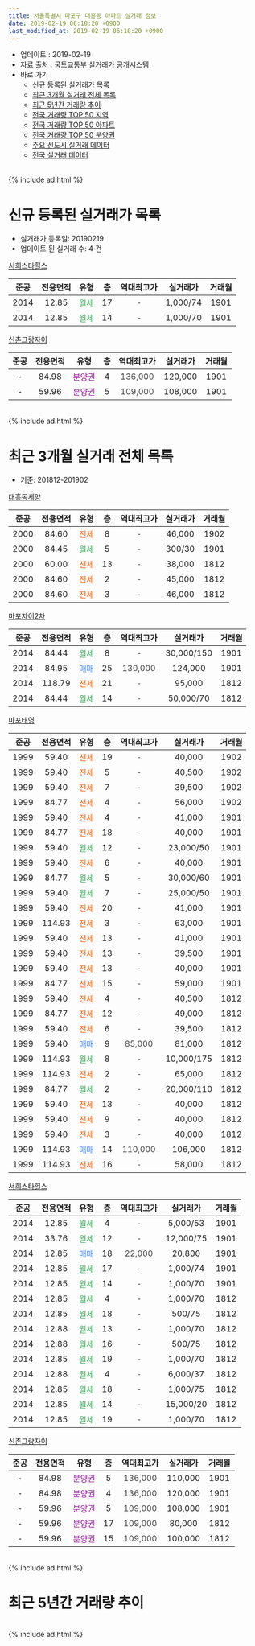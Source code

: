 ```yaml
---
title: 서울특별시 마포구 대흥동 아파트 실거래 정보
date: 2019-02-19 06:18:20 +0900
last_modified_at: 2019-02-19 06:18:20 +0900
---
```


* 업데이트 : 2019-02-19
* 자료 출처 : [국토교통부 실거래가 공개시스템](http://rt.molit.go.kr)
* 바로 가기
    * [신규 등록된 실거래가 목록](#신규-등록된-실거래가-목록)
    * [최근 3개월 실거래 전체 목록](#최근-3개월-실거래-전체-목록)
    * [최근 5년간 거래량 추이](#최근-5년간-거래량-추이)
    * [전국 거래량 TOP 50 지역](https://ayogom.github.io/apt-trade-info/최근-3개월-전국에서-가장-거래가-많이-발생한-지역)
    * [전국 거래량 TOP 50 아파트](https://ayogom.github.io/apt-trade-info/최근-3개월-전국에서-가장-거래가-많이-발생한-아파트)
    * [전국 거래량 TOP 50 분양권](https://ayogom.github.io/apt-trade-info/최근-3개월-전국에서-가장-거래가-많이-발생한-분양권)
    * [주요 신도시 실거래 데이터](https://ayogom.github.io/apt-trade-info/주요-신도시)
    * [전국 실거래 데이터](https://ayogom.github.io/apt-trade-info/전국)
<br>
{% include ad.html %}
<br>

# 신규 등록된 실거래가 목록
* 실거래가 등록일: 20190219
* 업데이트 된 실거래 수: 4 건


[서희스타힐스](https://search.naver.com/search.naver?query=%EC%84%9C%EC%9A%B8%ED%8A%B9%EB%B3%84%EC%8B%9C+%EB%A7%88%ED%8F%AC%EA%B5%AC+%EB%8C%80%ED%9D%A5%EB%8F%99+%EC%84%9C%ED%9D%AC%EC%8A%A4%ED%83%80%ED%9E%90%EC%8A%A4)

|준공|전용면적|유형|층|역대최고가|실거래가|거래월|
|:---:|:---:|:---:|:---:|:---:|:---:|:---:|
|2014|12.85|<span style="color:#34a853">월세</span>|17|<span style="color:#444444">-</span>|1,000/74|1901|
|2014|12.85|<span style="color:#34a853">월세</span>|14|<span style="color:#444444">-</span>|1,000/70|1901|

[신촌그랑자이](https://search.naver.com/search.naver?query=%EC%84%9C%EC%9A%B8%ED%8A%B9%EB%B3%84%EC%8B%9C+%EB%A7%88%ED%8F%AC%EA%B5%AC+%EB%8C%80%ED%9D%A5%EB%8F%99+%EC%8B%A0%EC%B4%8C%EA%B7%B8%EB%9E%91%EC%9E%90%EC%9D%B4)

|준공|전용면적|유형|층|역대최고가|실거래가|거래월|
|:---:|:---:|:---:|:---:|:---:|:---:|:---:|
|-|84.98|<span style="color:#9C11A5">분양권</span>|4|<span style="color:#444444">136,000</span>|120,000|1901|
|-|59.96|<span style="color:#9C11A5">분양권</span>|5|<span style="color:#444444">109,000</span>|108,000|1901|


<br>
{% include ad.html %}
<br>

# 최근 3개월 실거래 전체 목록
* 기준: 201812-201902


[대흥동세양](https://search.naver.com/search.naver?query=%EC%84%9C%EC%9A%B8%ED%8A%B9%EB%B3%84%EC%8B%9C+%EB%A7%88%ED%8F%AC%EA%B5%AC+%EB%8C%80%ED%9D%A5%EB%8F%99+%EB%8C%80%ED%9D%A5%EB%8F%99%EC%84%B8%EC%96%91)

|준공|전용면적|유형|층|역대최고가|실거래가|거래월|
|:---:|:---:|:---:|:---:|:---:|:---:|:---:|
|2000|84.60|<span style="color:#ff5a00">전세</span>|8|<span style="color:#444444">-</span>|46,000|1902|
|2000|84.45|<span style="color:#34a853">월세</span>|5|<span style="color:#444444">-</span>|300/30|1901|
|2000|60.00|<span style="color:#ff5a00">전세</span>|13|<span style="color:#444444">-</span>|38,000|1812|
|2000|84.60|<span style="color:#ff5a00">전세</span>|2|<span style="color:#444444">-</span>|45,000|1812|
|2000|84.60|<span style="color:#ff5a00">전세</span>|3|<span style="color:#444444">-</span>|46,000|1812|

[마포자이2차](https://search.naver.com/search.naver?query=%EC%84%9C%EC%9A%B8%ED%8A%B9%EB%B3%84%EC%8B%9C+%EB%A7%88%ED%8F%AC%EA%B5%AC+%EB%8C%80%ED%9D%A5%EB%8F%99+%EB%A7%88%ED%8F%AC%EC%9E%90%EC%9D%B42%EC%B0%A8)

|준공|전용면적|유형|층|역대최고가|실거래가|거래월|
|:---:|:---:|:---:|:---:|:---:|:---:|:---:|
|2014|84.44|<span style="color:#34a853">월세</span>|8|<span style="color:#444444">-</span>|30,000/150|1901|
|2014|84.95|<span style="color:#4285f3">매매</span>|25|<span style="color:#444444">130,000</span>|124,000|1901|
|2014|118.79|<span style="color:#ff5a00">전세</span>|21|<span style="color:#444444">-</span>|95,000|1812|
|2014|84.44|<span style="color:#34a853">월세</span>|14|<span style="color:#444444">-</span>|50,000/70|1812|

[마포태영](https://search.naver.com/search.naver?query=%EC%84%9C%EC%9A%B8%ED%8A%B9%EB%B3%84%EC%8B%9C+%EB%A7%88%ED%8F%AC%EA%B5%AC+%EB%8C%80%ED%9D%A5%EB%8F%99+%EB%A7%88%ED%8F%AC%ED%83%9C%EC%98%81)

|준공|전용면적|유형|층|역대최고가|실거래가|거래월|
|:---:|:---:|:---:|:---:|:---:|:---:|:---:|
|1999|59.40|<span style="color:#ff5a00">전세</span>|19|<span style="color:#444444">-</span>|40,000|1902|
|1999|59.40|<span style="color:#ff5a00">전세</span>|5|<span style="color:#444444">-</span>|40,500|1902|
|1999|59.40|<span style="color:#ff5a00">전세</span>|7|<span style="color:#444444">-</span>|39,500|1902|
|1999|84.77|<span style="color:#ff5a00">전세</span>|4|<span style="color:#444444">-</span>|56,000|1902|
|1999|59.40|<span style="color:#ff5a00">전세</span>|4|<span style="color:#444444">-</span>|41,000|1901|
|1999|84.77|<span style="color:#ff5a00">전세</span>|18|<span style="color:#444444">-</span>|40,000|1901|
|1999|59.40|<span style="color:#34a853">월세</span>|12|<span style="color:#444444">-</span>|23,000/50|1901|
|1999|59.40|<span style="color:#ff5a00">전세</span>|6|<span style="color:#444444">-</span>|40,000|1901|
|1999|84.77|<span style="color:#34a853">월세</span>|5|<span style="color:#444444">-</span>|30,000/60|1901|
|1999|59.40|<span style="color:#34a853">월세</span>|7|<span style="color:#444444">-</span>|25,000/50|1901|
|1999|59.40|<span style="color:#ff5a00">전세</span>|20|<span style="color:#444444">-</span>|41,000|1901|
|1999|114.93|<span style="color:#ff5a00">전세</span>|3|<span style="color:#444444">-</span>|63,000|1901|
|1999|59.40|<span style="color:#ff5a00">전세</span>|13|<span style="color:#444444">-</span>|41,000|1901|
|1999|59.40|<span style="color:#ff5a00">전세</span>|13|<span style="color:#444444">-</span>|39,500|1901|
|1999|59.40|<span style="color:#ff5a00">전세</span>|13|<span style="color:#444444">-</span>|40,000|1901|
|1999|84.77|<span style="color:#ff5a00">전세</span>|15|<span style="color:#444444">-</span>|59,000|1901|
|1999|59.40|<span style="color:#ff5a00">전세</span>|4|<span style="color:#444444">-</span>|40,500|1812|
|1999|84.77|<span style="color:#ff5a00">전세</span>|12|<span style="color:#444444">-</span>|49,000|1812|
|1999|59.40|<span style="color:#ff5a00">전세</span>|6|<span style="color:#444444">-</span>|39,500|1812|
|1999|59.40|<span style="color:#4285f3">매매</span>|9|<span style="color:#444444">85,000</span>|81,000|1812|
|1999|114.93|<span style="color:#34a853">월세</span>|8|<span style="color:#444444">-</span>|10,000/175|1812|
|1999|114.93|<span style="color:#ff5a00">전세</span>|2|<span style="color:#444444">-</span>|65,000|1812|
|1999|84.77|<span style="color:#34a853">월세</span>|2|<span style="color:#444444">-</span>|20,000/110|1812|
|1999|59.40|<span style="color:#ff5a00">전세</span>|13|<span style="color:#444444">-</span>|40,000|1812|
|1999|59.40|<span style="color:#ff5a00">전세</span>|9|<span style="color:#444444">-</span>|40,000|1812|
|1999|59.40|<span style="color:#ff5a00">전세</span>|3|<span style="color:#444444">-</span>|40,000|1812|
|1999|114.93|<span style="color:#4285f3">매매</span>|14|<span style="color:#444444">110,000</span>|106,000|1812|
|1999|114.93|<span style="color:#ff5a00">전세</span>|16|<span style="color:#444444">-</span>|58,000|1812|

[서희스타힐스](https://search.naver.com/search.naver?query=%EC%84%9C%EC%9A%B8%ED%8A%B9%EB%B3%84%EC%8B%9C+%EB%A7%88%ED%8F%AC%EA%B5%AC+%EB%8C%80%ED%9D%A5%EB%8F%99+%EC%84%9C%ED%9D%AC%EC%8A%A4%ED%83%80%ED%9E%90%EC%8A%A4)

|준공|전용면적|유형|층|역대최고가|실거래가|거래월|
|:---:|:---:|:---:|:---:|:---:|:---:|:---:|
|2014|12.85|<span style="color:#34a853">월세</span>|4|<span style="color:#444444">-</span>|5,000/53|1901|
|2014|33.76|<span style="color:#34a853">월세</span>|12|<span style="color:#444444">-</span>|12,000/75|1901|
|2014|12.85|<span style="color:#4285f3">매매</span>|18|<span style="color:#444444">22,000</span>|20,800|1901|
|2014|12.85|<span style="color:#34a853">월세</span>|17|<span style="color:#444444">-</span>|1,000/74|1901|
|2014|12.85|<span style="color:#34a853">월세</span>|14|<span style="color:#444444">-</span>|1,000/70|1901|
|2014|12.85|<span style="color:#34a853">월세</span>|4|<span style="color:#444444">-</span>|1,000/70|1812|
|2014|12.85|<span style="color:#34a853">월세</span>|18|<span style="color:#444444">-</span>|500/75|1812|
|2014|12.88|<span style="color:#34a853">월세</span>|13|<span style="color:#444444">-</span>|1,000/70|1812|
|2014|12.88|<span style="color:#34a853">월세</span>|16|<span style="color:#444444">-</span>|500/75|1812|
|2014|12.85|<span style="color:#34a853">월세</span>|19|<span style="color:#444444">-</span>|1,000/70|1812|
|2014|12.88|<span style="color:#34a853">월세</span>|4|<span style="color:#444444">-</span>|6,000/37|1812|
|2014|12.85|<span style="color:#34a853">월세</span>|18|<span style="color:#444444">-</span>|1,000/75|1812|
|2014|12.85|<span style="color:#34a853">월세</span>|14|<span style="color:#444444">-</span>|15,000/20|1812|
|2014|12.85|<span style="color:#34a853">월세</span>|19|<span style="color:#444444">-</span>|1,000/70|1812|


<script async src="//pagead2.googlesyndication.com/pagead/js/adsbygoogle.js"></script>
<!-- 기본 -->
<ins class="adsbygoogle"
     style="display:block"
     data-ad-client="ca-pub-2446590836940007"
     data-ad-slot="1659523306"
     data-ad-format="auto"
     data-full-width-responsive="true"></ins>
<script>
(adsbygoogle = window.adsbygoogle || []).push({});
</script>


[신촌그랑자이](https://search.naver.com/search.naver?query=%EC%84%9C%EC%9A%B8%ED%8A%B9%EB%B3%84%EC%8B%9C+%EB%A7%88%ED%8F%AC%EA%B5%AC+%EB%8C%80%ED%9D%A5%EB%8F%99+%EC%8B%A0%EC%B4%8C%EA%B7%B8%EB%9E%91%EC%9E%90%EC%9D%B4)

|준공|전용면적|유형|층|역대최고가|실거래가|거래월|
|:---:|:---:|:---:|:---:|:---:|:---:|:---:|
|-|84.98|<span style="color:#9C11A5">분양권</span>|5|<span style="color:#444444">136,000</span>|110,000|1901|
|-|84.98|<span style="color:#9C11A5">분양권</span>|4|<span style="color:#444444">136,000</span>|120,000|1901|
|-|59.96|<span style="color:#9C11A5">분양권</span>|5|<span style="color:#444444">109,000</span>|108,000|1901|
|-|59.96|<span style="color:#9C11A5">분양권</span>|17|<span style="color:#444444">109,000</span>|80,000|1812|
|-|59.96|<span style="color:#9C11A5">분양권</span>|15|<span style="color:#444444">109,000</span>|100,000|1812|


<br>
{% include ad.html %}
<br>

# 최근 5년간 거래량 추이


<div style="width:100%;">
    <canvas id="deal_progress" height="200"></canvas>
</div>

<script>
new Chart(document.getElementById("deal_progress"), {
    type: 'line',
    data: {
        labels: ['201402','201403','201404','201405','201406','201407','201408','201409','201410','201411','201412','201501','201502','201503','201504','201505','201506','201507','201508','201509','201510','201511','201512','201601','201602','201603','201604','201605','201606','201607','201608','201609','201610','201611','201612','201701','201702','201703','201704','201705','201706','201707','201708','201709','201710','201711','201712','201801','201802','201803','201804','201805','201806','201807','201808','201809','201810','201811','201812','201901','201902'],
        datasets: [{
            label: '매매',
            pointRadius: 1,
            data: [13, 9, 9, 8, 16, 11, 26, 16, 14, 6, 20, 18, 27, 28, 20, 15, 20, 18, 6, 14, 17, 14, 5, 3, 7, 13, 18, 13, 21, 18, 19, 18, 19, 12, 8, 5, 8, 19, 26, 18, 26, 25, 6, 11, 12, 15, 15, 20, 13, 11, 11, 4, 17, 23, 34, 13, 4, 2, 4, 5, 0],
            borderColor: "rgba(255, 201, 14, 1)",
            backgroundColor: "rgba(255, 201, 14, 0.5)",
            fill: false,
            lineTension: 0
        },{
            label: '전월세',
            pointRadius: 1,
            data: [41, 35, 27, 26, 18, 13, 37, 26, 24, 13, 22, 24, 19, 28, 21, 12, 17, 9, 8, 9, 16, 15, 21, 24, 22, 27, 33, 28, 16, 17, 10, 20, 19, 18, 25, 16, 14, 22, 21, 18, 22, 21, 26, 20, 15, 22, 29, 46, 24, 40, 13, 16, 16, 14, 22, 10, 21, 16, 24, 18, 5],
            borderColor: "rgba(0, 141, 185, 1)",
            backgroundColor: "rgba(0, 141, 185, 0.5)",
            fill: false,
            lineTension: 0
        }
        ]
    },
    options: {
        responsive: true,
        title: {
            display: false
        },
        tooltips: {
            mode: 'index',
            intersect: false
        },
        hover: {
            mode: 'nearest',
            intersect: true
        },
        scales: {
            xAxes: [{
                display: true,
                scaleLabel: {
                    display: true,
                    labelString: '년/월'
                }
            }],
            yAxes: [{
                display: true,
                ticks: {
                    suggestedMin: 0,
                },
                scaleLabel: {
                    display: true,
                    labelString: '실거래 수'
                }
            }]
        }
    }
});

</script>


<br>
{% include ad.html %}
<br>

